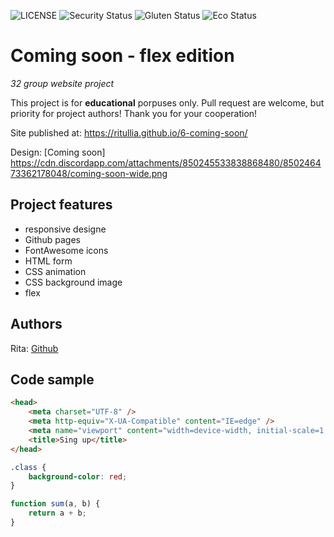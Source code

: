 ![LICENSE](https://img.shields.io/badge/license-MIT-blue.svg?style=flat-square)
![Security Status](https://img.shields.io/security-headers?label=Security&url=https%3A%2F%2Fgithub.com&style=flat-square)
![Gluten Status](https://img.shields.io/badge/Gluten-Free-green.svg)
![Eco Status](https://img.shields.io/badge/ECO-Friendly-green.svg)

# Coming soon - flex edition

_32 group website project_

This project is for **educational** porpuses only. Pull request are welcome, but priority for project authors! Thank you for your cooperation!

Site published at: https://ritullia.github.io/6-coming-soon/

Design: [Coming soon] https://cdn.discordapp.com/attachments/850245533838868480/850246473362178048/coming-soon-wide.png

## Project features

-   responsive designe
-   Github pages
-   FontAwesome icons
-   HTML form
-   CSS animation
-   CSS background image
-   flex

## Authors

Rita: [Github](https://github.com/ritullia)

## Code sample

```html
<head>
    <meta charset="UTF-8" />
    <meta http-equiv="X-UA-Compatible" content="IE=edge" />
    <meta name="viewport" content="width=device-width, initial-scale=1.0" />
    <title>Sing up</title>
</head>
```

```css
.class {
    background-color: red;
}
```

```js
function sum(a, b) {
    return a + b;
}
```
